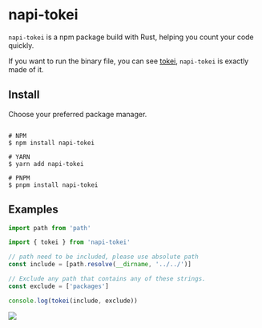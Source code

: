 # napi-tokei
`napi-tokei` is a npm package build with Rust, helping you count your code quickly.

If you want to run the binary file, you can see [tokei](https://github.com/XAMPPRocky/tokei), `napi-tokei` is exactly made of it.

## Install
Choose your preferred package manager.
```

# NPM
$ npm install napi-tokei

# YARN
$ yarn add napi-tokei

# PNPM
$ pnpm install napi-tokei

```

## Examples
```ts
import path from 'path'

import { tokei } from 'napi-tokei'

// path need to be included, please use absolute path
const include = [path.resolve(__dirname, '../../')]

// Exclude any path that contains any of these strings.
const exclude = ['packages']

console.log(tokei(include, exclude))
```
![](https://lzc-personal-resource.oss-cn-beijing.aliyuncs.com/20230126164310.png)